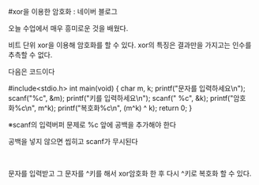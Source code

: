 #xor을 이용한 암호화 : 네이버 블로그
<div class="wrap_rabbit pcol2 _param(1) _postViewArea221502662974" id="post-view221502662974">
<!-- Rabbit HTML --><div class="se-viewer se-theme-default" lang="ko-KR">
<!-- SE_DOC_HEADER_END -->
<div class="se-main-container">
<div class="se-component se-text se-l-default" id="SE-1ac9d5d3-c7a7-4696-b960-42b9c52b988f">
<div class="se-component-content">
<div class="se-section se-section-text se-l-default">
<div class="se-module se-module-text"><!-- SE-TEXT { --><p class="se-text-paragraph se-text-paragraph-align-" id="SE-afdce9be-2a99-4915-8991-604cb0d5c250" style=""><span class="se-fs- se-ff-" id="SE-3410de93-bdab-457f-9c8b-b3e97aa0fe59" style="">오늘 수업에서 매우 흥미로운 것을 배웠다.</span></p><!-- } SE-TEXT --><!-- SE-TEXT { --><p class="se-text-paragraph se-text-paragraph-align-" id="SE-155231af-44b8-4384-8f14-7b652f16f122" style=""><span class="se-fs- se-ff-" id="SE-b4f9d492-ae0c-431f-be82-3f64bf57609e" style="">비트 단위 xor을 이용해 암호화를 할 수 있다. xor의 특징은 결과만을 가지고는 인수를 추측할 수 없다.</span></p><!-- } SE-TEXT --><!-- SE-TEXT { --><p class="se-text-paragraph se-text-paragraph-align-" id="SE-87dcd62a-2dd0-4d99-998c-84511aab4fac" style=""><span class="se-fs- se-ff-" id="SE-42dd9f99-d94f-4895-b25c-f2f82246c9bc" style="">다음은 코드이다</span></p><!-- } SE-TEXT --></div>
</div>
</div>
</div> <div class="se-component se-code se-l-code_black" id="SE-9b00c83a-07f2-451e-bd85-00a7ab7dfc02">
<div class="se-component-content">
<div class="se-section se-section-code se-l-code_black">
<div class="se-module se-module-code se-fs-fs13">
<div class="se-code-source">
<div class="__se_code_view language-javascript">#include&lt;stdio.h&gt;
int main(void) {
	char m, k;
	printf("문자를 입력하세요\n");
	scanf("%c", &amp;m); 
	printf("키를 입력하세요\n");
	scanf(" %c", &amp;k);
	printf("암호화%c\n", m^k);
	printf("복호화%c\n", (m^k) ^ k);
	return 0;
}
</div>
</div>
</div>
</div>
</div>
<script class="__se_module_data" data-module='{"type":"v2_code", "id" : "SE-9b00c83a-07f2-451e-bd85-00a7ab7dfc02"}' type="text/data"></script>
</div> <div class="se-component se-text se-l-default" id="SE-272763f1-7655-4479-afb5-074bbe66c4ef">
<div class="se-component-content">
<div class="se-section se-section-text se-l-default">
<div class="se-module se-module-text"><!-- SE-TEXT { --><p class="se-text-paragraph se-text-paragraph-align-" id="SE-67a179c5-8f01-40ce-809e-55a6200c8374" style=""><span class="se-fs- se-ff-" id="SE-a79280f8-bb83-4e5e-9795-729439a7ff5c" style="">※scanf의 입력버퍼 문제로 %c 앞에 공백을 추가해야 한다</span></p><!-- } SE-TEXT --><!-- SE-TEXT { --><p class="se-text-paragraph se-text-paragraph-align-" id="SE-7d6946b0-3ed2-48ec-a5e1-e1fae2a30c39" style=""><span class="se-fs- se-ff-" id="SE-f783f912-2919-461d-9735-63d477538418" style="">공백을 넣지 않으면 씹히고 scanf가 무시된다</span></p><!-- } SE-TEXT --><!-- SE-TEXT { --><p class="se-text-paragraph se-text-paragraph-align-" id="SE-d8aead6a-c15d-4445-b22b-f1a63e892845" style=""><span class="se-fs- se-ff-" id="SE-c0ee81cf-fca4-4499-a70f-43c8783a2df7" style="">​</span></p><!-- } SE-TEXT --><!-- SE-TEXT { --><p class="se-text-paragraph se-text-paragraph-align-" id="SE-50a2e0ff-4227-46e1-9683-c96693849568" style=""><span class="se-fs- se-ff-" id="SE-45fe0ee7-5a85-4e60-b067-8d26d18829fb" style="">문자를 입력받고 그 문자를 ^키를 해서 xor암호화 한 후 다시 ^키로 복호화 할 수 있다.</span></p><!-- } SE-TEXT --></div>
</div>
</div>
</div> </div>
</div>
</div>